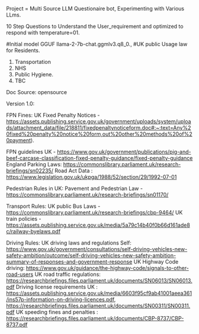 Project = Multi Source LLM Questionaire bot, Experimenting with Various LLms. 

10 Step Questions to Understand the User_requirement and optimized to respond with temperature=01.

#Initial model GGUF llama-2-7b-chat.ggmlv3.q8_0., 
#UK public Usage law for Residents.

1) Transportation
2) NHS
3) Public Hygiene.
4) TBC

Doc Source: opensource

Version 1.0:

FPN Fines:
  UK Fixed Penalty Notices - https://assets.publishing.service.gov.uk/government/uploads/system/uploads/attachment_data/file/218811/fixedpenaltynoticeform.doc#:~:text=Any%20fixed%20penalty%20notice%20form,out%20other%20methods%20of%20payment).

  FPN guidelines UK - https://www.gov.uk/government/publications/pig-and-beef-carcase-classification-fixed-penalty-guidance/fixed-penalty-guidance
  England Parking Laws: https://commonslibrary.parliament.uk/research-briefings/sn02235/
  Road Act Data : https://www.legislation.gov.uk/ukpga/1988/52/section/29/1992-07-01

Pedestrian Rules in UK:
  Pavement and Pedestrian Law - https://commonslibrary.parliament.uk/research-briefings/sn01170/

Transport Rules:
  UK public Bus Laws -  https://commonslibrary.parliament.uk/research-briefings/cbp-9464/
  UK train policies - https://assets.publishing.service.gov.uk/media/5a79c14b40f0b66d161ade8c/railway-byelaws.pdf

Driving Rules:
  UK driving laws and regulations Self: https://www.gov.uk/government/consultations/self-driving-vehicles-new-safety-ambition/outcome/self-driving-vehicles-new-safety-ambition-summary-of-responses-and-government-response 
  UK Highway Code driving: https://www.gov.uk/guidance/the-highway-code/signals-to-other-road-users
  UK road traffic regulations: https://researchbriefings.files.parliament.uk/documents/SN06013/SN06013.pdf
  Driving license requirements UK : https://assets.publishing.service.gov.uk/media/6603f95cf9ab41001aeea361/ins57p-information-on-driving-licences.pdf, https://researchbriefings.files.parliament.uk/documents/SN00311/SN00311.pdf
  UK speeding fines and penalties : https://researchbriefings.files.parliament.uk/documents/CBP-8737/CBP-8737.pdf


  <!-- Version 1.2: -->
<!-- 
Visa Rules:
  UK visa application guidelines
  UK immigration rules
  UK visa types and eligibility
  UK Home Office visa regulations
  UK visitor visa rules

Healthcare Rules:
  NHS registration process
  Healthcare access for non-residents
  UK health insurance requirements
  Emergency services UK
  UK GP registration for new residents

Accommodation Rules:
  UK tenancy rights and obligations
  UK housing regulations
  Council tax guidelines
  Renting property in the UK
  Landlord responsibilities UK

  Version 1.3:

Employment Rules:
  UK work visa requirements
  UK employment laws for foreign workers
  National Insurance number application
  UK minimum wage laws
  UK worker rights and protections

Education Rules:
  UK school admission process
  Student visa regulations UK
  UK university application process
  Tuition fees and funding for international students
  UK education system overview

Banking and Finance:
  UK bank account opening process
  UK tax system for residents
  Sending money abroad from UK
  Credit and debit card usage in UK
  UK currency exchange regulations

  Versino 1.4:

Consumer Rights:
  UK consumer protection laws
  Return and refund policies UK
  Shopping regulations UK
  Utility bills regulations UK
  Mobile phone contracts and SIM cards UK

Cultural and Social Norms:
  UK social etiquette
  Public behavior laws UK
  UK anti-discrimination laws
  Freedom of speech and expression UK
  UK public holiday regulations

Safety and Security:
  UK crime prevention tips
  UK police contact and reporting
  UK fire safety regulations
  Personal safety advice UK
  Emergency contacts UK

Environmental Regulations:
  UK recycling and waste management rules
  Energy-saving tips UK
  UK water usage regulations
  Environmental protection laws UK
  Green initiatives in the UK -->
